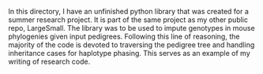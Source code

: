 In this directory, I have an unfinished python library that was created for a summer research project. It is part of the same project as my other public repo, LargeSmall. The library was to be used to impute genotypes in mouse phylogenies given input pedigrees. Following this line of reasoning, the majority of the code is devoted to traversing the pedigree tree and handling inheritance cases for haplotype phasing. This serves as an example of my writing of research code. 
